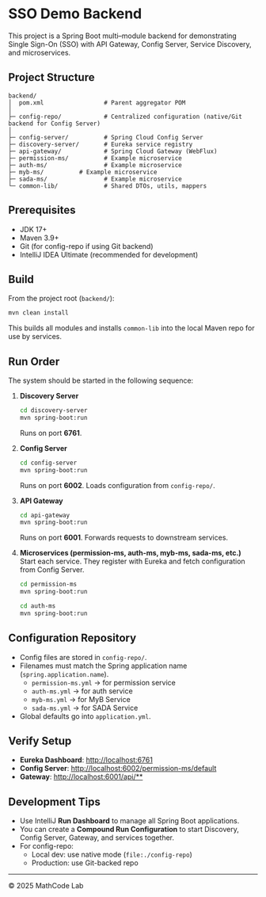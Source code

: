 # SSO Demo Backend

This project is a Spring Boot multi–module backend for demonstrating Single Sign-On (SSO) with
API Gateway, Config Server, Service Discovery, and microservices.

## Project Structure

```
backend/
│  pom.xml                 # Parent aggregator POM
│
├─ config-repo/            # Centralized configuration (native/Git backend for Config Server)
│
├─ config-server/          # Spring Cloud Config Server
├─ discovery-server/       # Eureka service registry
├─ api-gateway/            # Spring Cloud Gateway (WebFlux)
├─ permission-ms/          # Example microservice
├─ auth-ms/                # Example microservice
├─ myb-ms/          # Example microservice
├─ sada-ms/                # Example microservice
└─ common-lib/             # Shared DTOs, utils, mappers
```

## Prerequisites

- JDK 17+
- Maven 3.9+
- Git (for config-repo if using Git backend)
- IntelliJ IDEA Ultimate (recommended for development)

## Build

From the project root (`backend/`):

```bash
mvn clean install
```

This builds all modules and installs `common-lib` into the local Maven repo for use by services.

## Run Order

The system should be started in the following sequence:

1. **Discovery Server**  
   ```bash
   cd discovery-server
   mvn spring-boot:run
   ```  
   Runs on port **6761**.

2. **Config Server**  
   ```bash
   cd config-server
   mvn spring-boot:run
   ```  
   Runs on port **6002**. Loads configuration from `config-repo/`.

3. **API Gateway**  
   ```bash
   cd api-gateway
   mvn spring-boot:run
   ```  
   Runs on port **6001**. Forwards requests to downstream services.

4. **Microservices (permission-ms, auth-ms, myb-ms, sada-ms, etc.)**  
   Start each service. They register with Eureka and fetch configuration from Config Server.  
   ```bash
   cd permission-ms
   mvn spring-boot:run
   ```

   ```bash
   cd auth-ms
   mvn spring-boot:run
   ```

## Configuration Repository

- Config files are stored in `config-repo/`.  
- Filenames must match the Spring application name (`spring.application.name`).  
  - `permission-ms.yml` → for permission service
  - `auth-ms.yml` → for auth service
  - `myb-ms.yml` → for MyB Service  
  - `sada-ms.yml` → for SADA Service
- Global defaults go into `application.yml`.

## Verify Setup

- **Eureka Dashboard**: [http://localhost:6761](http://localhost:8761)  
- **Config Server**: [http://localhost:6002/permission-ms/default](http://localhost:6002/user-service/default)  
- **Gateway**: [http://localhost:6001/api/**](http://localhost:8080/api/**)

## Development Tips

- Use IntelliJ **Run Dashboard** to manage all Spring Boot applications.  
- You can create a **Compound Run Configuration** to start Discovery, Config Server, Gateway, and services together.  
- For config-repo:  
  - Local dev: use native mode (`file:./config-repo`)  
  - Production: use Git-backed repo

---

© 2025 MathCode Lab
